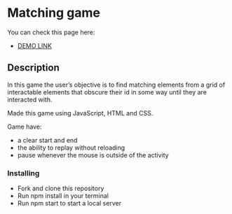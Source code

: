 # Matching game

You can check this page here:

 - [DEMO LINK](https://bohdanklius.github.io/matching-game/)

## Description

In this game the user’s objective is to find matching elements from a grid of interactable elements that obscure their id in some
way until they are interacted with.

Made this game using JavaScript, HTML and CSS.

Game have:
- a clear start and end
- the ability to replay without reloading
- pause whenever the mouse is outside of the activity

### Installing

- Fork and clone this repository
- Run npm install in your terminal
- Run npm start to start a local server
